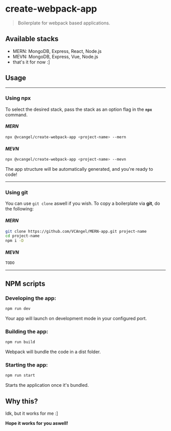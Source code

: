 # create-webpack-app

> Boilerplate for webpack based applications. 

## Available stacks

- MERN: MongoDB, Express, React, Node.js
- MEVN: MongoDB, Express, Vue, Node.js
- that's it for now :]

## Usage

---
### **Using npx**

To select the desired stack, pass the stack as an option flag in the **`npx`** command.

#### *MERN*

```bash
npx @vcangel/create-webpack-app <project-name> --mern
```

#### *MEVN*

```bash
npx @vcangel/create-webpack-app <project-name> --mevn
```


The app structure will be automatically generated, and you're ready to code!

---
### **Using git**

You can use `git clone` aswell if you wish. To copy a boilerplate via **git**, do the following:

#### *MERN*

```bash
git clone https://github.com/VCAngel/MERN-app.git project-name
cd project-name
npm i -D
```

#### *MEVN*

```javascript
TODO
```

---

## NPM scripts

### **Developing** the app:

```bash
npm run dev
```

Your app will launch on development mode in your configured port.

### **Building** the app:

```bash
npm run build
```

Webpack will bundle the code in a dist folder.

### **Starting** the app:

```bash
npm run start
```
Starts the application once it's bundled.

## Why this?

Idk, but it works for me :]

**Hope it works for you aswell!**

